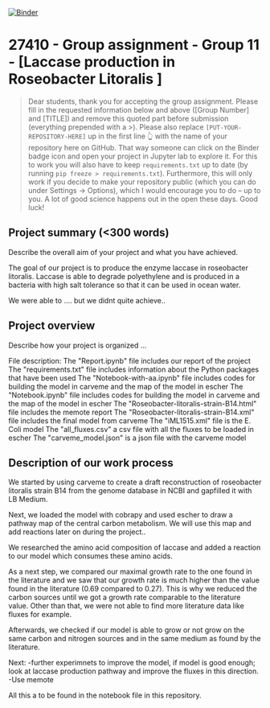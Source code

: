 [![Binder](https://mybinder.org/badge_logo.svg)](https://mybinder.org/v2/gh/27410/27410-2020-group-project-group11_-roseobacter/main)

# 27410 - Group assignment - Group 11 - [Laccase production in Roseobacter Litoralis ]

> Dear students, thank you for accepting the group assignment. Please fill in the
> requested information below and above ([Group Number] and [TITLE]) and remove this quoted part before submission (everything prepended with a >).
> Please also replace `[PUT-YOUR-REPOSITORY-HERE]` up in the first line 👆 with the name of your repository here on GitHub.
> That way someone can click on the Binder badge icon and open your project in Jupyter lab to explore it.
> For this to work you will also have to keep `requirements.txt` up to date (by running `pip freeze > requirements.txt`).
> Furthermore, this will only work if you decide to make your repository public (which you can do under Settings -> Options),
> which I would encourage you to do – up to you. A lot of good science happens out in the open these days.
> Good luck!

## Project summary (<300 words)
Describe the overall aim of your project and what you have achieved.

The goal of our project is to produce the enzyme laccase in roseobacter litoralis. Laccase is able to degrade polyethylene and is produced in a bacteria with high salt tolerance so that it can be used in ocean water. 

We were able to ....
but we didnt quite achieve.. 

## Project overview
Describe how your project is organized ...

File description:
The "Report.ipynb" file includes our report of the project
The "requirements.txt" file includes information about the Python packages that have been used 
The "Notebook-with-aa.ipynb" file includes codes for building the model in carveme and the map of the model in escher
The "Notebook.ipynb" file includes codes for building the model in carveme and the map of the model in escher
The "Roseobacter-litoralis-strain-B14.html" file includes the memote report 
The "Roseobacter-litoralis-strain-B14.xml" file includes the final model from carveme 
The "iML1515.xml" file is the E. Coli model
The "all_fluxes.csv" a csv file with all the fluxes to be loaded in escher
The "carveme_model.json" is a json file with the carveme model


## Description of our work process

We started by using carveme to create a draft reconstruction of roseobacter litoralis strain B14 from the genome database in NCBI and
gapfilled it with LB Medium. 

Next, we loaded the model with cobrapy and used escher to draw a pathway map of the central carbon metabolism. We will use this map and add reactions later on during the project.. 

We researched the amino acid composition of laccase and added a reaction to our model which consumes these amino acids. 

As a next step, we compared our maximal growth rate to the one found in the literature and we saw that our growth rate is much higher than the value found in the literature (0.69 compared to 0.27). This is why we reduced the carbon sources until we got a growth rate comparable to the literature value.
Other than that, we were not able to find more literature data like fluxes for example. 


Afterwards, we checked if our model is able to grow or not grow on the same carbon and nitrogen sources and in the same medium as found by the literature. 

Next: -further experimnets to improve the model, if model is good enough; look at laccase production pathway and improve the fluxes in this direction. 
-Use memote 

All this a to be found in the notebook file in this repository. 